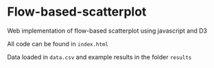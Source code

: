 # Flow-based-scatterplot

Web implementation of flow-based scatterplot using javascript and D3

All code can be found in `index.html`

Data loaded in `data.csv` and example results in the folder `results` 		

